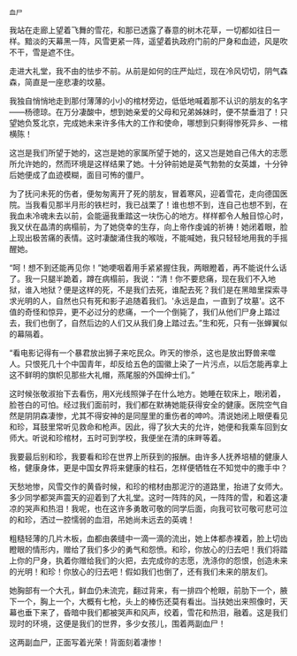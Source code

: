     血尸 

   我站在走廊上望着飞舞的雪花，和那已透露了春意的树木花草，一切都如往日一样。黯淡的天幕黑一阵，风雪更紧一阵，遥望着执政府门前的尸身和血迹，风是吹不干，雪是遮不住。

   走进大礼堂，我不由的怯步不前。从前是如何的庄严灿烂，现在冷风切切，阴气森森，简直是一座悲凄的坟墓。

   我独自悄悄地走到那付薄薄的小小的棺材旁边，低低地喊着那不认识的朋友的名字——杨德琼。在万分凄酸中，想到她亲爱的父母和兄弟姊妹时，便不禁垂泪了！只望她负笈北京，完成她未来许多伟大的工作和使命，哪想到只剩得惨死异乡、一棺横陈！

   这岂是我们所望于她的，这岂是她的家属所望于她的，这又岂是她自己伟大的志愿所允许她的，然而环境是这样结果了她。十分钟前她是英气勃勃的女英雄，十分钟后她便成了血迹模糊，面目可怖的僵尸。

   为了抚问未死的伤者，便匆匆离开了死的朋友，冒着寒风，迎着雪花，走向德国医院。当我看见那半月形的铁栏时，我已战栗了！谁也想不到，连自己也想不到，在我血未冷魂未去以前，会能逼我重踏这一块伤心的地方。样样都令人触目惊心时，我又伏在晶清的病榻前，为了她侥幸的生存，向上帝作虔诚的祈祷！她闭着眼，脸上现出极苦痛的表情。这时凄酸涌住我的喉咙，不能喊她，我只轻轻地用我的手摇醒她。

   “呵！想不到还能再见你！”她哽咽着用手紧紧握住我，两眼瞪着，再不能说什么话了。我一只腿半跪着，蹲在病榻前，我说：“清！你不要悲痛，现在我们不入地狱，谁入地狱？便是这样的死，不是我们去死，谁配去死？我们是在黑暗里探索寻求光明的人，自然也只有死和影子追随着我们。'永远是血，一直到了坟墓'。这不值的奇怪和惊异，更不必过分的悲痛，一个一个倒毙了，我们从他们尸身上踏过去，我们也倒了，自然后边的人们又从我们身上踏过去。”生和死，只有一张蝉翼似的幕隔着。

   “看电影记得有一个暴君放出狮子来吃民众。昨天的惨杀，这也是放出野兽来噬人。只恨死几十个中国青年，却反给五色的国徽上染了一片污点，以后怎能再拿上这不鲜明的旗帜见那些大礼帽，燕尾服的外国绅士们。”

   这时候张敬淑抬下去看伤，用X光线照弹子在什么地方。她睡在软床上，眼闭着，脸苍白的可怕。经过我们面前时，我们都在默祷她能获得安全的健康。医院空气自然是阴阴森凄惨，尤其不得安神的是同屋里的重伤者的呻吟。清说她闭上眼便看见和珍，耳鼓里常听见救命和枪声。因此，得了狄大夫的允许，她便和我乘车回到女师大。听说和珍棺材，五时可到学校，我便坐在清的床畔等着。

   我要最后别和珍，我要看和珍在世界上所获到的报酬。由许多人抚养培植的健康人格，健康身体，更是中国女界将来健康的柱石，怎样便牺牲在不知觉中的撒手中？

   天愁地惨，风雪交作的黄昏时候，和珍的棺材由那泥泞的道路里，抬进了女师大。多少同学都哭声震天的迎着到了大礼堂。这时一阵阵的风，一阵阵的雪，和着这凄凉的哭声和热泪！我呢，也在这许多勇敢可敬的同学后面，向我可钦可敬可悲可泣的和珍，洒过一腔懦弱的血泪，吊她尚未远去的英魂！

   粗糙轻薄的几片木板，血都由袭缝中一滴一滴的流出，她上体都赤裸着，脸上切齿瞪眼的情形内，赠给了我们多少的勇气和怨愤。和珍，你放心的归去吧！我们将踏上你的尸身，执着你赠给我们的火把，去完成你的志愿，洗涤你的怨恨，创造未来的光明！和珍！你放心的归去吧！假如我们也倒了，还有我们未来的朋友们。

   她胸部有一个大孔，鲜血仍未流完，翻过背来，有一排四个枪眼，前肋下一个，腋下一个，胸上一个，大概有七枪，头上的棒伤还莫有看出。当扶她出来照像时，天幕也垂下来了，昏暗中我们都被哭声和风声，绞着，雪花和热泪，融着。这是我们现时的环境，这便是我们的世界，多少女孩儿，围着两副血尸！

   这两副血尸，正面写着光荣！背面刻着凄惨！

